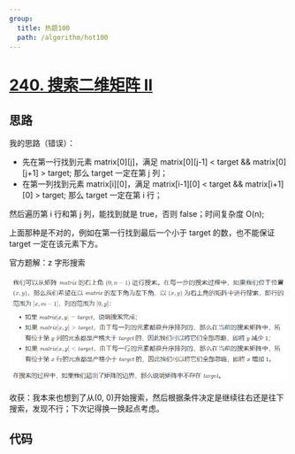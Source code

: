 ```yaml
---
group:
  title: 热题100
  path: /algorithm/hot100
---
```


# [240. 搜索二维矩阵 II](https://leetcode.cn/problems/search-a-2d-matrix-ii/?favorite=2cktkvj)

## 思路

我的思路（错误）：

- 先在第一行找到元素 matrix[0][j]，满足 matrix[0][j-1] < target && matrix[0][j+1] > target; 那么 target 一定在第 j 列；
- 在第一列找到元素 matrix[i][0]，满足 matrix[i-1][0] < target && matrix[i+1][0] > target; 那么 target 一定在第 i 行；

然后遍历第 i 行和第 j 列，能找到就是 true，否则 false；时间复杂度 O(n);

上面那种是不对的，例如在第一行找到最后一个小于 target 的数，也不能保证 target 一定在该元素下方。

官方题解：z 字形搜索

![img.png](./img.png)

收获：我本来也想到了从(0, 0)开始搜索，然后根据条件决定是继续往右还是往下搜索，发现不行；下次记得换一换起点考虑。

## 代码

<code src='./index.tsx'></code>
